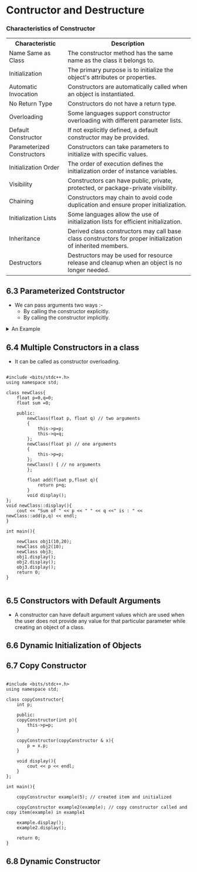 # Contructor and Destructure

### Characteristics of Constructor 

<table>
  <tr>
    <th>Characteristic</th>
    <th>Description</th>
  </tr>
  <tr>
    <td>Name Same as Class</td>
    <td>The constructor method has the same name as the class it belongs to.</td>
  </tr>
  <tr>
    <td>Initialization</td>
    <td>The primary purpose is to initialize the object's attributes or properties.</td>
  </tr>
  <tr>
    <td>Automatic Invocation</td>
    <td>Constructors are automatically called when an object is instantiated.</td>
  </tr>
  <tr>
    <td>No Return Type</td>
    <td>Constructors do not have a return type.</td>
  </tr>
  <tr>
    <td>Overloading</td>
    <td>Some languages support constructor overloading with different parameter lists.</td>
  </tr>
  <tr>
    <td>Default Constructor</td>
    <td>If not explicitly defined, a default constructor may be provided.</td>
  </tr>
  <tr>
    <td>Parameterized Constructors</td>
    <td>Constructors can take parameters to initialize with specific values.</td>
  </tr>
  <tr>
    <td>Initialization Order</td>
    <td>The order of execution defines the initialization order of instance variables.</td>
  </tr>
  <tr>
    <td>Visibility</td>
    <td>Constructors can have public, private, protected, or package-private visibility.</td>
  </tr>
  <tr>
    <td>Chaining</td>
    <td>Constructors may chain to avoid code duplication and ensure proper initialization.</td>
  </tr>
  <tr>
    <td>Initialization Lists</td>
    <td>Some languages allow the use of initialization lists for efficient initialization.</td>
  </tr>
  <tr>
    <td>Inheritance</td>
    <td>Derived class constructors may call base class constructors for proper initialization of inherited members.</td>
  </tr>
  <tr>
    <td>Destructors</td>
    <td>Destructors may be used for resource release and cleanup when an object is no longer needed.</td>
  </tr>
</table>


## 6.3 Parameterized Contstructor

- We can pass arguments two ways :-
    - By calling the constructor explicitly.
    - By calling the constructor implicitly.

<details>
<summary>An Example </summary>

```
#include<bits/stdc++.h>
using namespace std;

class integer{
    int m,n;

    public:
        integer(int, int);
        void display();
};
integer::integer(int a, int b){
    m = a;
    n = b;
}
void integer::display(){
    cout<<"m = "<<m<<endl;
    cout<<"n = "<<n<<endl;
}

int main()
{
    integer int1(10,20); // constructor called implicity
    
    integer int2 = integer(40,13); // constructor called explicity



//    cout << "Int-1 " << int1.display() << endl; // dont write this way,it will be give error
    cout << "Int-1 : ";cout<<endl; int1.display(); cout << endl;
    cout << "Int-2 : ";  cout<<endl;
    int1.display();  // calling the method of object int1 to display its data members
    cout << endl;



    return 0;
}

```
</details>


## 6.4 Multiple Constructors in a class

- It can be called as constructor overloading.

```

#include <bits/stdc++.h>
using namespace std;

class newClass{
    float p=0,q=0;
    float sum =0;

    public:
        newClass(float p, float q) // two arguments
        {
            this->p=p;
            this->q=q;
        };
        newClass(float p) // one arguments
        {
            this->p=p;
        };
        newClass() { // no arguments
        };
        
        float add(float p,float q){
            return p+q;
        }
        void display();
};
void newClass::display(){
    cout << "Sum of " << p << " " << q <<" is : " << newClass::add(p,q) << endl;
}

int main(){
    
    newClass obj1(10,20);
    newClass obj2(10);
    newClass obj3;
    obj1.display();
    obj2.display();
    obj3.display();
    return 0;
}
 
```

## 6.5 Constructors with Default Arguments

- A constructor can have default argument values which are used when the user does not provide any value for that particular parameter while creating an object of a class.

## 6.6 Dynamic Initialization of Objects


## 6.7 Copy Constructor

```

#include <bits/stdc++.h>
using namespace std;

class copyConstructor{
    int p;

    public:
    copyConstructor(int p){
        this->p=p;
    }

    copyConstructor(copyConstructor & x){
        p = x.p;
    }

    void display(){
        cout << p << endl;
    }
};

int main(){

    copyConstructor example(5); // created item and initialized

    copyConstructor example2(example); // copy constructor called and copy item(example) in example1

    example.display();
    example2.display();
    
    return 0;
}

```

## 6.8 Dynamic Constructor 